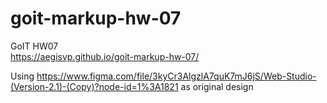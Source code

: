 # goit-markup-hw-07
GoIT HW07
<br>
https://aegisvp.github.io/goit-markup-hw-07/

Using
https://www.figma.com/file/3kyCr3AlgzlA7quK7mJ6jS/Web-Studio-(Version-2.1)-(Copy)?node-id=1%3A1821
as original design
